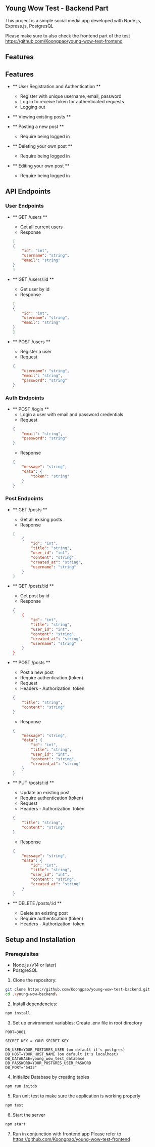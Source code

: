 ## Young Wow Test - Backend Part

This project is a simple social media app developed with Node.js, Express.js, PostgresQL

Please make sure to also check the frontend part of the test
https://github.com/Koongpao/young-wow-test-frontend

## Features

## Features

- ** User Registration and Authentication **

  - Register with unique username, email, password
  - Log in to receive token for authenticated requests
  - Logging out

- ** Viewing existing posts **
- ** Posting a new post **
  - Require being logged in
- ** Deleting your own post **
  - Require being logged in
- ** Editing your own post **
  - Require being logged in

## API Endpoints

### User Endpoints

- ** GET /users **
    - Get all current users
    - Response
    ```json
    [
    {
        "id": "int",
        "username": "string",
        "email": "string"
    }
    ]
    ```

- ** GET /users/:id **
    - Get user by id
    - Response
    ```json
    [
    {
        "id": "int",
        "username": "string",
        "email": "string"
    }
    ]
    ```

- ** POST /users **
    - Register a user
    - Request
    ```json
    {
        "username": "string",
        "email": "string",
        "password": "string"
    }
    ```

### Auth Endpoints

- ** POST /login **
    - Login a user with email and password credentials
    - Request
    ```json
    {
        "email": "string",
        "password": "string"
    }
    ```
    - Response
    ```json
    {
        "message": "string",
        "data": {
            "token": "string"
        }
    }
    ```

### Post Endpoints

- ** GET /posts **
    - Get all exising posts
    - Response
    ```json
    [
        {
            "id": "int",
            "title": "string",
            "user_id": "int",
            "content": "string",
            "created_at": "string",
            "username": "string"
        }
    ]

- ** GET /posts/:id **
    - Get post by id
    - Response
    ```json
    {
        {
            "id": "int",
            "title": "string",
            "user_id": "int",
            "content": "string",
            "created_at": "string",
            "username": "string"
        }
    }
    ```

- ** POST /posts **
    - Post a new post
    - Require authentication (token)
    - Request
    - Headers - Authorization: token
    ```json
    {
        "title": "string",
        "content": "string"
    }
    ```
    - Response
    ```json
    {
        "message": "string",
        "data": {
            "id": "int",
            "title": "string",
            "user_id": "int",
            "content": "string",
            "created_at": "string"
        }
    }
    ```

- ** PUT /posts/:id **
    - Update an existing post
    - Require authentication (token)
    - Request
    - Headers - Authorization: token
    ```json
    {
        "title": "string",
        "content": "string"
    }
    ```
    - Response
    ```json
    {
        "message": "string",
        "data": {
            "id": "int",
            "title": "string",
            "user_id": "int",
            "content": "string",
            "created_at": "string"
        }
    }
    ```

- ** DELETE /posts/:id **
    - Delete an existing post
    - Require authentication (token)
    - Headers - Authorization: token

## Setup and Installation

### Prerequisites

- Node.js (v14 or later)
- PostgreSQL

1. Clone the repository:
```bash
git clone https://github.com/Koongpao/young-wow-test-backend.git
cd .\young-wow-backend\
```

2. Install dependencies:
```bash
npm install
```

3. Set up environment variables: Create .env file in root directory
```env
PORT=3001

SECRET_KEY = YOUR_SECRET_KEY

DB_USER=YOUR_POSTGRES_USER (on default it's postgres)
DB_HOST=YOUR_HOST_NAME (on default it's localhost)
DB_DATABASE=young_wow_test_database
DB_PASSWORD=YOUR_POSTGRES_USER_PASWORD
DB_PORT="5432"
```

4. Initialize Database by creating tables
```bash
npm run initdb
```

5. Run unit test to make sure the application is working properly
```bash
npm test
```

6. Start the server
```bash
npm start
```

7. Run in conjunction with frontend app
Please refer to https://github.com/Koongpao/young-wow-test-frontend


